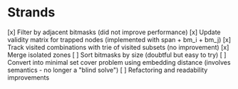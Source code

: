 # Strands

[x] Filter by adjacent bitmasks (did not improve performance)
[x] Update validity matrix for trapped nodes (implemented with span + bm_i + bm_j)
[x] Track visited combinations with trie of visited subsets (no improvement)
[x] Merge isolated zones
[ ] Sort bitmasks by size (doubtful but easy to try)
[ ] Convert into minimal set cover problem using embedding distance (involves semantics - no longer a "blind solve")
[ ] Refactoring and readability improvements
